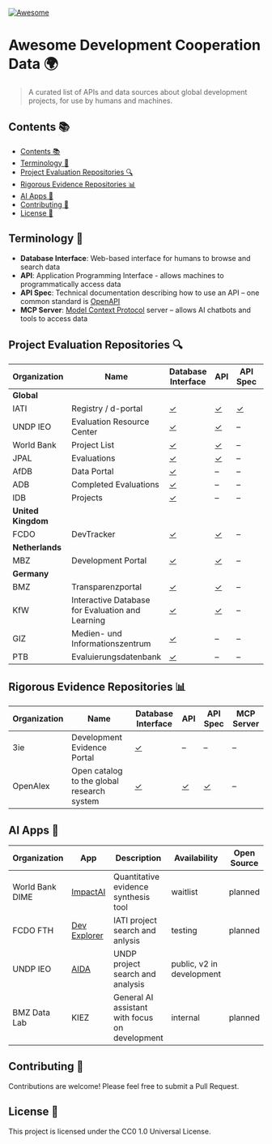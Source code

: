 [![Awesome](https://cdn.rawgit.com/sindresorhus/awesome/d7305f38d29fed78fa85652e3a63e154dd8e8829/media/badge.svg)](https://github.com/sindresorhus/awesome)

# Awesome Development Cooperation Data 🌍

> A curated list of APIs and data sources about global development projects, for use by humans and machines.

## Contents 📚

- [Contents 📚](#contents-)
- [Terminology 📖](#terminology-)
- [Project Evaluation Repositories 🔍](#project-evaluation-repositories-)
- [Rigorous Evidence Repositories 📊](#rigorous-evidence-repositories-)
- [AI Apps 🤖](#ai-apps-)
- [Contributing 🤝](#contributing-)
- [License 📄](#license-)

## Terminology 📖

- **Database Interface**: Web-based interface for humans to browse and search data
- **API**: Application Programming Interface - allows machines to programmatically access data
- **API Spec**: Technical documentation describing how to use an API – one common standard is [OpenAPI](https://swagger.io/resources/open-api/)
- **MCP Server**: [Model Context Protocol](https://github.com/modelcontextprotocol) server – allows AI chatbots and tools to access data

## Project Evaluation Repositories 🔍

| Organization | Name | Database Interface | API | API Spec | MCP Server |
|-------------|------|-------------------|-----|----------|------------|
| **Global** |
| IATI | Registry / d-portal | [✓](https://d-portal.org/) | [✓](https://iatiregistry.org/api/) | [✓](https://iatistandard.org/en/iati-tools-and-resources/iati-registry/iati-registry-api/) | [(✓)](./interfaces/iati/mcp_server_iati/) |
| UNDP IEO | Evaluation Resource Center | [✓](https://erc.undp.org/evaluation/search) | [✓](https://erc.undp.org/api/) | – | – |
| World Bank | Project List | [✓](https://projects.worldbank.org/en/projects-operations/projects-list) | [✓](https://search.worldbank.org/api/v3/projects) | – | – |
| JPAL | Evaluations | [✓](https://www.povertyactionlab.org/evaluations) | [✓](https://www.povertyactionlab.org/views/ajax) | – | – |
| AfDB | Data Portal | [✓](https://projectsportal.afdb.org/dataportal/VProject/list) | – | – | – |
| ADB | Completed Evaluations | [✓](https://www.adb.org/who-we-are/evaluation/completed-evaluations) | – | – | – |
| IDB | Projects | [✓](https://www.iadb.org/en/project-search) | – | – | – |
| **United Kingdom** |
| FCDO | DevTracker | [✓](https://devtracker.fcdo.gov.uk/) | [✓](https://devtracker.fcdo.gov.uk/solr-response) | – | – |
| **Netherlands** |
| MBZ | Development Portal | [✓](https://www.nlontwikkelingshulp.nl/en/) | [✓](https://www.nlontwikkelingshulp.nl/api/jsonws) | – | – |
| **Germany** |
| BMZ | Transparenzportal | [✓](https://www.transparenzportal.bund.de/de/detailsuche) | [✓](https://www.transparenzportal.bund.de/api/v1/activities) | – | – |
| KfW | Interactive Database for Evaluation and Learning | [✓](https://www.kfw-entwicklungsbank.de/ideal/) | [✓](https://www.kfw-entwicklungsbank.de/kfw-ideal-service/api/projects) | – | – |
| GIZ | Medien- und Informationszentrum | [✓](https://publikationen.giz.de/esearcha/browse.tt.html) | – | – | – |
| PTB | Evaluierungsdatenbank | [✓](https://www.evaluierung.ptb.de/evaluierungsdatenbank) | – | – | – |

## Rigorous Evidence Repositories 📊

| Organization | Name | Database Interface | API | API Spec | MCP Server |
|-------------|------|-------------------|-----|----------|------------|
| 3ie | Development Evidence Portal | [✓](https://developmentevidence.3ieimpact.org/) | – | – | – |
| OpenAlex | Open catalog to the global research system | [✓](https://openalex.org/) | [✓](https://docs.openalex.org/) | [✓](https://github.com/Mearman/openalex-api-spec) | – |

## AI Apps 🤖

| Organization | App | Description | Availability | Open Source |
|-------------|------|-------------------|-----|----------|
| World Bank DIME | [ImpactAI](https://www.worldbank.org/en/about/unit/unit-dec/impactevaluation/ai/impact-ai) | Quantitative evidence synthesis tool | waitlist | planned |
| FCDO FTH | [Dev Explorer](https://app.devexplorer.ai) | IATI project search and anlysis | testing | planned |
| UNDP IEO | [AIDA](https://aida.undp.org/) | UNDP project search and analysis | public, v2 in development | |
| BMZ Data Lab | KIEZ | General AI assistant with focus on development | internal | planned |


## Contributing 🤝

Contributions are welcome! Please feel free to submit a Pull Request.

## License 📄

This project is licensed under the CC0 1.0 Universal License.
